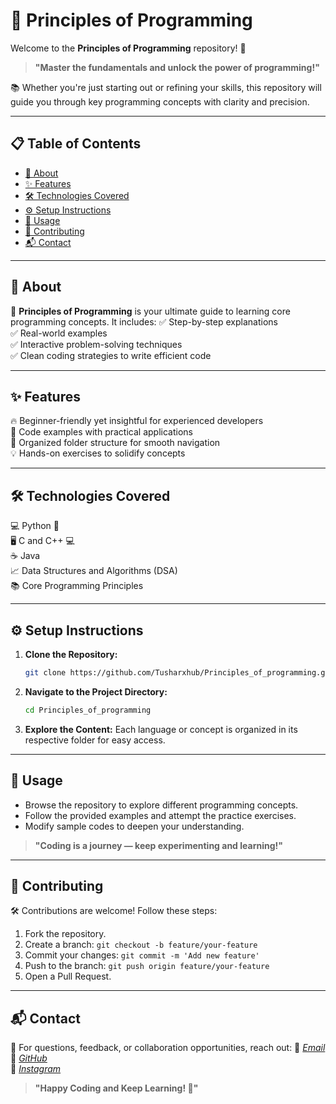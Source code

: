 # 🚀 Principles of Programming

Welcome to the **Principles of Programming** repository! 🎯

> **"Master the fundamentals and unlock the power of programming!"**

📚 Whether you're just starting out or refining your skills, this repository will guide you through key programming concepts with clarity and precision.

---

## 📋 Table of Contents
- [📖 About](#about)
- [✨ Features](#features)
- [🛠️ Technologies Covered](#technologies-covered)
- [⚙️ Setup Instructions](#setup-instructions)
- [🚀 Usage](#usage)
- [🤝 Contributing](#contributing)
- [📬 Contact](#contact)

---

## 📖 About
🎯 **Principles of Programming** is your ultimate guide to learning core programming concepts. It includes:
✅ Step-by-step explanations  
✅ Real-world examples  
✅ Interactive problem-solving techniques  
✅ Clean coding strategies to write efficient code  

---

## ✨ Features
🔥 Beginner-friendly yet insightful for experienced developers  
🚀 Code examples with practical applications  
📂 Organized folder structure for smooth navigation  
💡 Hands-on exercises to solidify concepts  

---

## 🛠️ Technologies Covered
💻 Python 🐍  
🖥️ C and C++ 💻  
☕ Java  
📈 Data Structures and Algorithms (DSA)  
📚 Core Programming Principles  

---

## ⚙️ Setup Instructions
1. **Clone the Repository:**
   ```bash
   git clone https://github.com/Tusharxhub/Principles_of_programming.git
   ```
2. **Navigate to the Project Directory:**
   ```bash
   cd Principles_of_programming
   ```
3. **Explore the Content:**
   Each language or concept is organized in its respective folder for easy access.

---

## 🚀 Usage
- Browse the repository to explore different programming concepts.  
- Follow the provided examples and attempt the practice exercises.  
- Modify sample codes to deepen your understanding.  

> **"Coding is a journey — keep experimenting and learning!"**

---

## 🤝 Contributing
🛠️ Contributions are welcome! Follow these steps:
1. Fork the repository.
2. Create a branch: `git checkout -b feature/your-feature`
3. Commit your changes: `git commit -m 'Add new feature'`
4. Push to the branch: `git push origin feature/your-feature`
5. Open a Pull Request.


---

## 📬 Contact
💬 For questions, feedback, or collaboration opportunities, reach out:
📧 [*Email*](mailto:t.k.d.dey2033929837@gmail.com)  
🔗 [*GitHub*](https://github.com/Tusharxhub)  
📸 [*Instagram*](https://www.instagram.com/tushardevx01/)  

> **"Happy Coding and Keep Learning! 🚀"**

